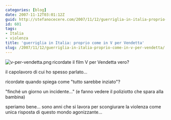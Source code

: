```yaml
---
categories: [blog]
date: 2007-11-12T03:01:12Z
guid: http://stefanocecere.com/2007/11/12/guerriglia-in-italia-proprio-come-in-v-per-vendetta/
id: 601
tags:
- Italia
- violenza
title: 'guerriglia in Italia: proprio come in V per Vendetta'
slug: /2007/11/12/guerriglia-in-italia-proprio-come-in-v-per-vendetta/
---
```


<img src='http://stefanocecere.com/wp-content/uploads/sites/3/2007/11/v-per-vendetta.png' alt='v-per-vendetta.png' align="left" />ricordate il film V per Vendetta vero?

il capolavoro di cui ho spesso parlato…

ricordate quando spiega come "tutto sarebbe inziato"?
  
"finché un giorno un incidente…" (e fanno vedere il poliziotto che spara alla bambina)

speriamo bene… sono anni che si lavora per scongiurare la violenza come unica risposta di questo mondo agonizzante…